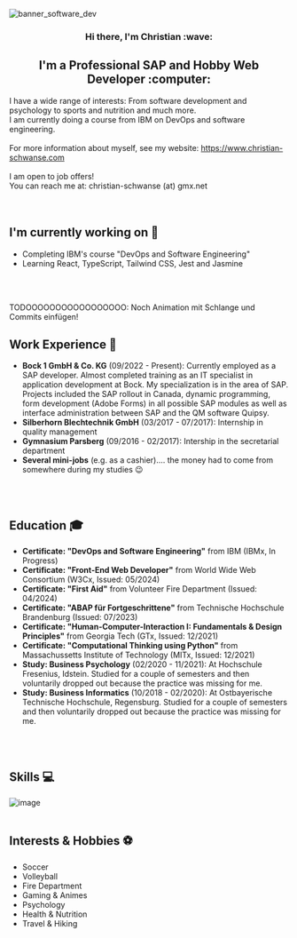 ![banner_software_dev](https://github.com/user-attachments/assets/537eefcf-0cce-422d-ad9e-b2b73420ea1f)


<h3 align="center">
Hi there, I'm Christian :wave:
</h3>

<h2 align="center">
I'm a Professional SAP and Hobby Web Developer :computer:
</h2>

I have a wide range of interests: From software development and psychology to sports and nutrition and much more.<br>
I am currently doing a course from IBM on DevOps and software engineering.<br>
<br>
For more information about myself, see my website: https://www.christian-schwanse.com<br>
<br>
I am open to job offers!<br>
You can reach me at: christian-schwanse (at) gmx.net<br>
<br>
<br>



## I'm currently working on :wrench:
- Completing IBM's course "DevOps and Software Engineering"
- Learning React, TypeScript, Tailwind CSS, Jest and Jasmine
<br>
<br>

TODOOOOOOOOOOOOOOOOO: Noch Animation mit Schlange und Commits einfügen!

## Work Experience :briefcase:
- **Bock 1 GmbH & Co. KG** (09/2022 - Present): Currently employed as a SAP developer. Almost completed training as an IT specialist in application development at Bock. My specialization is in the area of SAP. Projects included the SAP rollout in Canada, dynamic programming, form development (Adobe Forms) in all possible SAP modules as well as interface administration between SAP and the QM software Quipsy.
- **Silberhorn Blechtechnik GmbH** (03/2017 - 07/2017): Internship in quality management
- **Gymnasium Parsberg** (09/2016 - 02/2017): Intership in the secretarial department
- **Several mini-jobs** (e.g. as a cashier).... the money had to come from somewhere during my studies :wink:
<br>
<br>



## Education :mortar_board:
- **Certificate: "DevOps and Software Engineering"** from IBM (IBMx, In Progress)
- **Certificate: "Front-End Web Developer"** from World Wide Web Consortium (W3Cx, Issued: 05/2024)
- **Certificate: "First Aid"** from Volunteer Fire Department (Issued: 04/2024)
- **Certificate: "ABAP für Fortgeschrittene"** from Technische Hochschule Brandenburg (Issued: 07/2023)
- **Certificate: "Human-Computer-Interaction I: Fundamentals & Design Principles"** from Georgia Tech (GTx, Issued: 12/2021)
- **Certificate: "Computational Thinking using Python"** from Massachussetts Institute of Technology (MITx, Issued: 12/2021)
- **Study: Business Psychology** (02/2020 - 11/2021): At Hochschule Fresenius, Idstein. Studied for a couple of semesters and then voluntarily dropped out because the practice was missing for me.
- **Study: Business Informatics** (10/2018 - 02/2020): At Ostbayerische Technische Hochschule, Regensburg. Studied for a couple of semesters and then voluntarily dropped out because the practice was missing for me.
<br>
<br>



## Skills :computer:
![image](https://img.shields.io/badge/Wordpress-21759B?style=for-the-badge&logo=wordpress&logoColor=white)
<br>
<br>



## Interests & Hobbies :soccer:
- Soccer
- Volleyball
- Fire Department
- Gaming & Animes
- Psychology
- Health & Nutrition
- Travel & Hiking

